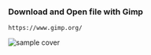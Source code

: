 ### Download and Open file with Gimp
```
https://www.gimp.org/
```
![sample cover](https://i.imgur.com/DHljUtX.jpg)
